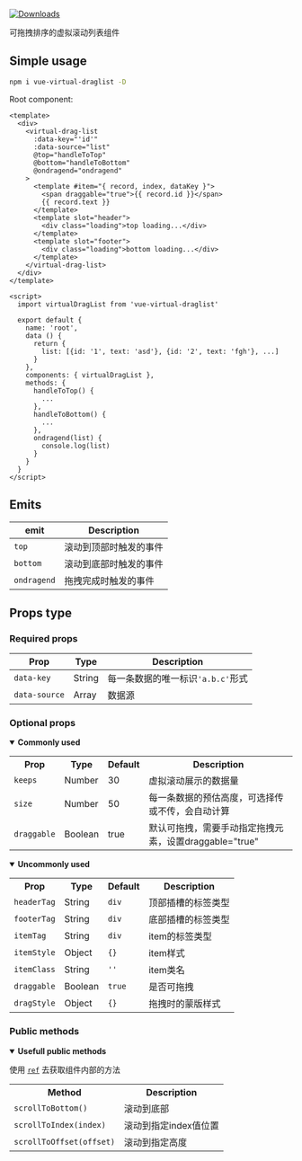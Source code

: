 <p>
  <a href="https://npm-stat.com/charts.html?package=vue-virtual-draglist">
    <img alt="Downloads" src="https://img.shields.io/npm/dm/vue-virtual-draglist.svg">
  </a>
</p>

可拖拽排序的虚拟滚动列表组件 



## Simple usage

```bash
npm i vue-virtual-draglist -D
```

Root component:
```vue
<template>
  <div>
    <virtual-drag-list
      :data-key="'id'"
      :data-source="list"
      @top="handleToTop"
      @bottom="handleToBottom"
      @ondragend="ondragend"
    >
      <template #item="{ record, index, dataKey }">
        <span draggable="true">{{ record.id }}</span>
        {{ record.text }}
      </template>
      <template slot="header">
        <div class="loading">top loading...</div>
      </template>
      <template slot="footer">
        <div class="loading">bottom loading...</div>
      </template>
    </virtual-drag-list>
  </div>
</template>

<script>
  import virtualDragList from 'vue-virtual-draglist'

  export default {
    name: 'root',
    data () {
      return {
        list: [{id: '1', text: 'asd'}, {id: '2', text: 'fgh'}, ...]
      }
    },
    components: { virtualDragList },
    methods: {
      handleToTop() {
        ...
      },
      handleToBottom() {
        ...
      },
      ondragend(list) {
        console.log(list)
      }
    }
  }
</script>
```
## Emits

| **emit** | **Description** |
|-------------|--------------|
| `top`       | 滚动到顶部时触发的事件 |
| `bottom`    | 滚动到底部时触发的事件 |
| `ondragend` | 拖拽完成时触发的事件 |

## Props type

### Required props

| **Prop** | **Type**  | **Description** |
|------------------|-------------|------------------|
| `data-key`       | String      | 每一条数据的唯一标识`'a.b.c'`形式 |
| `data-source`    | Array       | 数据源 |

### Optional props

<details open>
  <summary><strong>Commonly used</strong></summary>
  <p></p>
  <table>
    <tr>
      <th>Prop</th>
      <th>Type</th>
      <th>Default</th>
      <th>Description</th>
    </tr>
    <tr>
      <td><code>keeps</code></td>
      <td>Number</td>
      <td>30</td>
      <td>虚拟滚动展示的数据量</td>
    </tr>
    <tr>
      <td><code>size</code></td>
      <td>Number</td>
      <td>50</td>
      <td>每一条数据的预估高度，可选择传或不传，会自动计算</td>
    </tr>
    <tr>
      <td><code>draggable</code></td>
      <td>Boolean</td>
      <td>true</td>
      <td>默认可拖拽，需要手动指定拖拽元素，设置draggable="true"</td>
    </tr>
  </table>
</details>

<details open>
  <summary><strong>Uncommonly used</strong></summary>
  <p></p>
  <table>
    <tr>
      <th>Prop</th>
      <th>Type</th>
      <th>Default</th>
      <th>Description</th>
    </tr>
    <tr>
      <td><code>headerTag</code></td>
      <td>String</td>
      <td><code>div</code></td>
      <td>顶部插槽的标签类型</td>
    </tr>
    <tr>
      <td><code>footerTag</code></td>
      <td>String</td>
      <td><code>div</code></td>
      <td>底部插槽的标签类型</td>
    </tr>
    <tr>
      <td><code>itemTag</code></td>
      <td>String</td>
      <td><code>div</code></td>
      <td>item的标签类型</td>
    </tr>
    <tr>
      <td><code>itemStyle</code></td>
      <td>Object</td>
      <td><code>{}</code></td>
      <td>item样式</td>
    </tr>
    <tr>
      <td><code>itemClass</code></td>
      <td>String</td>
      <td><code>''</code></td>
      <td>item类名</td>
    </tr>
    <tr>
      <td><code>draggable</code></td>
      <td>Boolean</td>
      <td><code>true</code></td>
      <td>是否可拖拽</td>
    </tr>
    <tr>
      <td><code>dragStyle</code></td>
      <td>Object</td>
      <td><code>{}</code></td>
      <td>拖拽时的蒙版样式</td>
    </tr>
  </table>
</details>

### Public methods

<details open>
  <summary><strong>Usefull public methods</strong></summary>
  <p></p>
  <p>使用 <code><a href="https://vuejs.org/v2/guide/components-edge-cases.html#Accessing-Child-Component-Instances-amp-Child-Elements">ref</a></code> 去获取组件内部的方法</p>
  <table>
    <tr>
      <th>Method</th>
      <th>Description</th>
    </tr>
    <tr>
      <td><code>scrollToBottom()</code></td>
      <td>滚动到底部</td>
    </tr>
    <tr>
      <td><code>scrollToIndex(index)</code></td>
      <td>滚动到指定index值位置</td>
    </tr>
    <tr>
      <td><code>scrollToOffset(offset)</code></td>
      <td>滚动到指定高度</td>
    </tr>
  </table>
</details>
